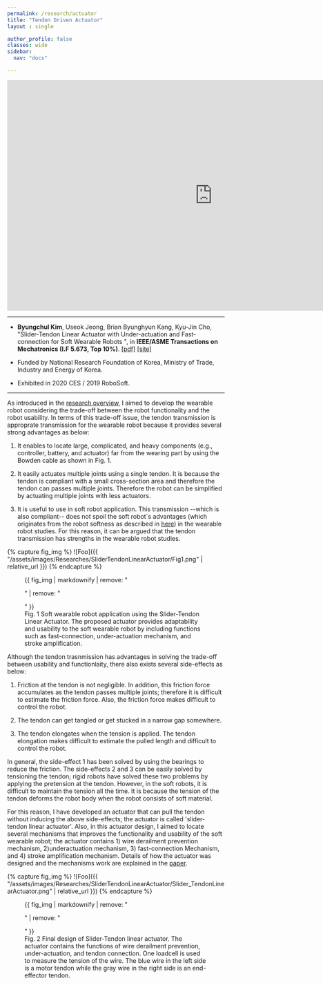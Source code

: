```yaml
---
permalink: /research/actuator
title: "Tendon Driven Actuator"
layout : single

author_profile: false
classes: wide
sidebar:
  nav: "docs"

---
```

<iframe width="950" height="534" src="https://www.youtube.com/embed/fLd5IRjUdt0" title="YouTube video player" frameborder="0" allow="accelerometer; autoplay; clipboard-write; encrypted-media; gyroscope; picture-in-picture" allowfullscreen></iframe>


---
- **Byungchul Kim**, Useok Jeong, Brian Byunghyun Kang, Kyu-Jin Cho, "Slider-Tendon Linear Actuator with Under-actuation and Fast-connection for Soft Wearable Robots ", in **IEEE/ASME Transactions on Mechatronics (I.F 5.673, Top 10%)**. [[pdf]][Tmech_pdf] [[site]][Tmech_link] 

- Funded by National Research Foundation of Korea, Ministry of Trade, Industry and Energy of Korea.

- Exhibited in 2020 CES / 2019 RoboSoft.


---
As introduced in the [research overview][overview], I aimed to develop the wearable robot considering the trade-off between the robot functionality and the robot usability. In terms of this trade-off issue, the tendon transmission is approprate transmission for the wearable robot because it provides several strong advantages as below:

1. It enables to locate large, complicated, and heavy components (e.g., controller, battery, and actuator) far from the wearing part by using the Bowden cable as shown in Fig. 1.

2. It easily actuates multiple joints using a single tendon. It is because the tendon is compliant with a small cross-section area and therefore the tendon can passes multiple joints. Therefore the robot can be simplified by actuating multiple joints with less actuators.

3. It is useful to use in soft robot application. This transmission --which is also compliant-- does not spoil the soft robot`s advantages (which originates from the robot softness as described in [here][hybrid_link]) in the wearable robot studies. For this reason, it can be argued that the tendon transmission has strengths in the wearable robot studies.

{% capture fig_img %}
![Foo]({{ "/assets/images/Researches/SliderTendonLinearActuator/Fig1.png" | relative_url }})
{% endcapture %}

<figure>
  {{ fig_img | markdownify | remove: "<p>" | remove: "</p>" }}
  <figcaption>Fig. 1 Soft wearable robot application using the Slider-Tendon Linear Actuator. The proposed actuator provides adaptability and usability to the soft wearable robot by including functions such as fast-connection, under-actuation mechanism, and stroke amplification.</figcaption>
</figure>

Although the tendon trasnmission has advantages in solving the trade-off between usability and functionlaity, there also exists several side-effects as below:

1. Friction at the tendon is not negligible. In addition, this friction force accumulates as the tendon passes multiple joints; therefore it is difficult to estimate the friction force. Also, the friction force makes difficult to control the robot.

2. The tendon can get tangled or get stucked in a narrow gap somewhere.

3. The tendon elongates when the tension is applied. The tendon elongation makes difficult to estimate the pulled length and difficult to control the robot.

In general, the side-effect 1 has been solved by using the bearings to reduce the friction. The side-effects 2 and 3 can be easily solved by tensioning the tendon; rigid robots have solved these two problems by applying the pretension at the tendon. However, in the soft robots, it is difficult to maintain the tension all the time. It is because the tension of the tendon deforms the robot body when the robot consists of soft material.

For this reason, I have developed an actuator that can pull the tendon without inducing the above side-effects; the actuator is called 'slider-tendon linear actuator'. Also, in this actuator design, I aimed to locate several mechanisms that improves the functionality and usability of the soft wearable robot; the actuator contains 1) wire derailment prevention mechanism, 2)underactuation mechanism, 3) fast-connection Mechanism, and 4) stroke amplification mechanism. Details of how the actuator was designed and the mechanisms work are explained in the [paper][Tmech_pdf]. 

{% capture fig_img %}
![Foo]({{ "/assets/images/Researches/SliderTendonLinearActuator/Slider_TendonLinearActuator.png" | relative_url }})
{% endcapture %}

<figure>
  {{ fig_img | markdownify | remove: "<p>" | remove: "</p>" }}
  <figcaption>Fig. 2 Final design of Slider-Tendon linear actuator. The actuator contains the functions of wire derailment prevention, under-actuation, and tendon connection. One loadcell is used to measure the tension of the wire. The blue wire in the left side is a motor tendon while the gray wire in the right side is an end-effector tendon.</figcaption>
</figure>

[Tmech_pdf]:https://github.com/bc-kim/bc-kim.github.io/blob/master/assets/Publications/Slider-Tendon_Linear_Actuator_With_Under-Actuation_and_Fast-Connection_for_Soft_Wearable_Robots.pdf
[Tmech_link]: https://ieeexplore.ieee.org/document/9314058 
[overview]: /researches
[hybrid_link]: /researches/hbwr